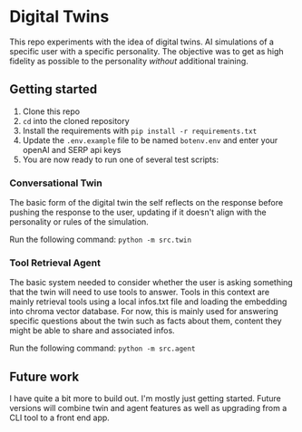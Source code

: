 # Digital Twins

This repo experiments with the idea of digital twins. AI simulations of a specific user with a specific personality. The objective was to get as high fidelity as possible to the personality *without* additional training.
 
## Getting started
1. Clone this repo
2. `cd` into the cloned repository
3. Install the requirements with `pip install -r requirements.txt`
4. Update the `.env.example` file to be named `botenv.env` and enter your openAI and SERP api keys
5. You are now ready to run one of several test scripts:

### Conversational Twin
The basic form of the digital twin the self reflects on the response before pushing the response to the user, updating if it doesn't align with the personality or rules of the simulation.

Run the following command: `python -m src.twin`

### Tool Retrieval Agent
The basic system needed to consider whether the user is asking something that the twin will need to use tools to answer. Tools in this context are mainly retrieval tools using a local infos.txt file and loading the embedding into chroma vector database. For now, this is mainly used for answering specific questions about the twin such as facts about them, content they might be able to share and associated infos.

Run the following command: `python -m src.agent`

## Future work
I have quite a bit more to build out. I'm mostly just getting started. Future versions will combine twin and agent features as well as upgrading from a CLI tool to a front end app.

